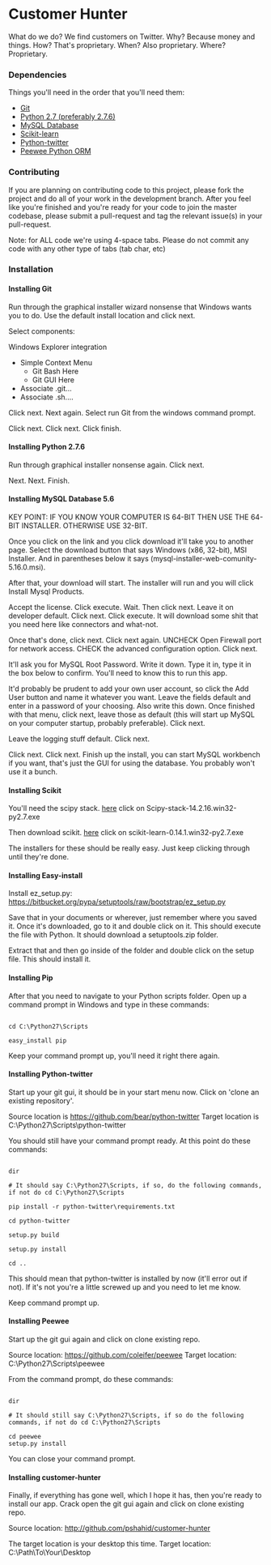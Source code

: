 Customer Hunter
===============

What do we do? We find customers on Twitter. 
Why? Because money and things. 
How? That's proprietary. 
When? Also proprietary. 
Where? Proprietary. 

### Dependencies

Things you'll need in the order that you'll need them:

* [Git](http://git-scm.com/downloads)
* [Python 2.7 (preferably 2.7.6)](http://python.org/downloads/windows)
* [MySQL Database](http://dev.mysql.com/downloads/mysql/)
* [Scikit-learn](http://scikit-learn.org/stable/install.html#windows-installer)
* [Python-twitter](https://github.com/bear/python-twitter)
* [Peewee Python ORM](https://github.com/coleifer/peewee)

### Contributing

If you are planning on contributing code to this project, please fork the project and do all of your work in the development branch. After you feel like you're finished and you're ready for your code to join the master codebase, please submit a pull-request and tag the relevant issue(s) in your pull-request.

Note: for ALL code we're using 4-space tabs. Please do not commit any code with any other type of tabs (tab char, etc)

### Installation

#### Installing Git

Run through the graphical installer wizard nonsense that Windows wants you to do. Use the default install location and click next.

Select components:

Windows Explorer integration
- Simple Context Menu
	- Git Bash Here
	- Git GUI Here
- Associate .git...
- Associate .sh....

Click next. Next again. Select run Git from the windows command prompt.

Click next. Click next. Click finish.

#### Installing Python 2.7.6

Run through graphical installer nonsense again. Click next.

Next. Next. Finish.

#### Installing MySQL Database 5.6

KEY POINT: IF YOU KNOW YOUR COMPUTER IS 64-BIT THEN USE THE 64-BIT INSTALLER. OTHERWISE USE 32-BIT.

Once you click on the link and you click download it'll take you to another page. Select the download button that says Windows (x86, 32-bit), MSI Installer. And in parentheses below it says (mysql-installer-web-comunity-5.16.0.msi).

After that, your download will start. The installer will run and you will click Install Mysql Products.

Accept the license. Click execute. Wait. Then click next. Leave it on developer default. Click next. Click execute. It will download some shit that you need here like connectors and what-not.

Once that's done, click next. Click next again. UNCHECK Open Firewall port for network access. CHECK the advanced configuration option. Click next.

It'll ask you for MySQL Root Password. Write it down. Type it in, type it in the box below to confirm. You'll need to know this to run this app.

It'd probably be prudent to add your own user account, so click the Add User button and name it whatever you want. Leave the fields default and enter in a password of your choosing. Also write this down. Once finished with that menu, click next, leave those as default (this will start up MySQL on your computer startup, probably preferable). Click next.

Leave the logging stuff default. Click next.

Click next. Click next. Finish up the install, you can start MySQL workbench if you want, that's just the GUI for using the database. You probably won't use it a bunch.

#### Installing Scikit

You'll need the scipy stack. [here](www.lfd.uci.edu/~gohlke/pythonlibs/#scipy) click on Scipy-stack-14.2.16.win32-py2.7.exe

Then download scikit. [here](www.lfd.uci.edu/~gohlke/pythonlibs/#scikit-learn) click on scikit-learn-0.14.1.win32-py2.7.exe

The installers for these should be really easy. Just keep clicking through until they're done.

#### Installing Easy-install

Install ez_setup.py: https://bitbucket.org/pypa/setuptools/raw/bootstrap/ez_setup.py

Save that in your documents or wherever, just remember where you saved it. Once it's downloaded, go to it and double click on it. This should execute the file with Python. It should download a setuptools.zip folder. 

Extract that and then go inside of the folder and double click on the setup file. This should install it.


#### Installing Pip

After that you need to navigate to your Python scripts folder. Open up a command prompt in Windows and type in these commands:

```

cd C:\Python27\Scripts

easy_install pip

```

Keep your command prompt up, you'll need it right there again.

#### Installing Python-twitter

Start up your git gui, it should be in your start menu now. Click on 'clone an existing repository'.

Source location is https://github.com/bear/python-twitter
Target location is C:\Python27\Scripts\python-twitter

You should still have your command prompt ready. At this point do these commands:

```

dir

# It should say C:\Python27\Scripts, if so, do the following commands, if not do cd C:\Python27\Scripts

pip install -r python-twitter\requirements.txt

cd python-twitter

setup.py build

setup.py install

cd ..
```

This should mean that python-twitter is installed by now (it'll error out if not). If it's not you're a little screwed up and you need to let me know. 

Keep command prompt up.

#### Installing Peewee

Start up the git gui again and click on clone existing repo.

Source location: https://github.com/coleifer/peewee
Target location: C:\Python27\Scripts\peewee

From the command prompt, do these commands:

```

dir

# It should still say C:\Python27\Scripts, if so do the following commands, if not do cd C:\Python27\Scripts

cd peewee
setup.py install
```

You can close your command prompt.

#### Installing customer-hunter

Finally, if everything has gone well, which I hope it has, then you're ready to install our app. Crack open the git gui again and click on clone existing repo.

Source location: http://github.com/pshahid/customer-hunter

The target location is your desktop this time.
Target location: C:\Path\To\Your\Desktop  
